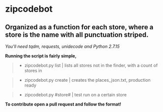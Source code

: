 # zipcodebot

## Organized as a function for each store, where a store is the name with all punctuation striped.

*You'll need tqdm, requests, unidecode and Python 2.7.15*

**Running the script is fairly simple,**

> * zipcodebot.py list | lists all stores not in the finder, with a count of stores in

> * zipcodebot.py create | creates the places_json.txt, production ready

> * zipcodebot.py #store# | test run on a certain store

**To contribute open a pull request and follow the format!**